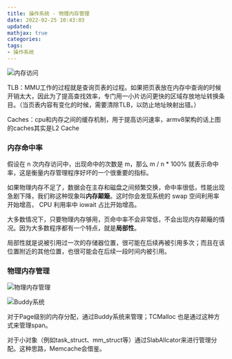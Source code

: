 ```yaml
---
title: 操作系统 - 物理内存管理
date: 2022-02-25 10:43:03
updated:
mathjax: true
categories:
tags: 
- 操作系统
---
```


![内存访问](https://pics3.baidu.com/feed/838ba61ea8d3fd1f0c5a12495ab0521794ca5f7c.jpeg?token=dd0db40934355dcfa5bc35bec53f8b4d)

TLB：MMU工作的过程就是查询页表的过程。如果把页表放在内存中查询的时候开销太大，因此为了提高查找效率，专门用一小片访问更快的区域存放地址转换条目。（当页表内容有变化的时候，需要清除TLB，以防止地址映射出错。）

Caches：cpu和内存之间的缓存机制，用于提高访问速率，armv8架构的话上图的caches其实是L2 Cache

### 内存命中率

假设在 n 次内存访问中，出现命中的次数是 m，那么 m / n * 100% 就表示命中率，这是衡量内存管理程序好坏的一个很重要的指标。

如果物理内存不足了，数据会在主存和磁盘之间频繁交换，命中率很低，性能出现急剧下降，我们称这种现象叫**内存颠簸**。这时你会发现系统的 swap 空间利用率开始增高， CPU 利用率中 iowait 占比开始增高。

大多数情况下，只要物理内存够用，页命中率不会非常低，不会出现内存颠簸的情况。因为大多数程序都有一个特点，就是**局部性**。

局部性就是说被引用过一次的存储器位置，很可能在后续再被引用多次；而且在该位置附近的其他位置，也很可能会在后续一段时间内被引用。

### 物理内存管理

![物理内存管理](https://pics7.baidu.com/feed/6609c93d70cf3bc7b0d84842bbfecda9cf112a4e.png?token=4f2dc6e2a73bddf5becd6dd924ebbded)

![Buddy系统](https://pics4.baidu.com/feed/962bd40735fae6cd484f59cc7d4d782c40a70fae.png?token=4296ed176d75fde417a7b04612fe8246)

对于Page级别的内存分配，通过Buddy系统来管理；TCMalloc 也是通过这种方式来管理span。

对于小对象（例如task_struct、mm_struct等）通过SlabAllcator来进行管理分配。这种思路，Memcache会借鉴。